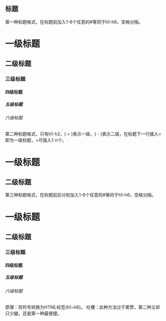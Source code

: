 ## 标题

第一种标题格式，在标题前加入1-6个任意的#等同于h1-h6，空格分隔。 

 # 一级标题
 ## 二级标题
 ### 三级标题
 #### 四级标题
 ##### 五级标题
 ###### 六级标题

第二种标题格式，只有h1-h2，( = )表示一级，( - )表示二级，在标题下一行插入=即为一级标题，=可插入1-n个。 

 一级标题
 ============
 二级标题
 ------------
 
 第三种标题格式，在标题前后分别加入1-6个任意的#等同于h1-h6，空格分隔。
 
 # 一级标题 #
 ## 二级标题 ##
 ### 三级标题 ###
 #### 四级标题 ####
 ##### 五级标题 #####
 ###### 六级标题 ######
 
 原理：将符号转换为HTML标签(h1~h6)。 
 吐槽：此种方法过于累赘，第二种又却只少腿，还是第一种最便捷。
